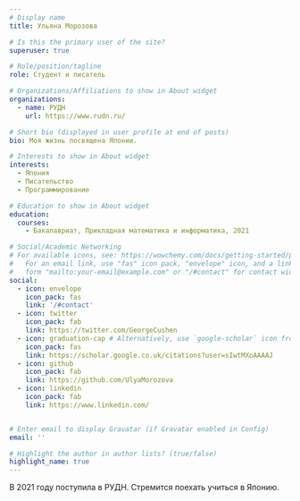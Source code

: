 ```yaml
---
# Display name
title: Ульяна Морозова

# Is this the primary user of the site?
superuser: true

# Role/position/tagline
role: Студент и писатель

# Organizations/Affiliations to show in About widget
organizations:
  - name: РУДН
    url: https://www.rudn.ru/

# Short bio (displayed in user profile at end of posts)
bio: Моя жизнь посвящена Японии.

# Interests to show in About widget
interests:
  - Япония
  - Писательство
  - Программирование

# Education to show in About widget
education:
  courses:
    - Бакалавриат, Прикладная математика и информатика, 2021

# Social/Academic Networking
# For available icons, see: https://wowchemy.com/docs/getting-started/page-builder/#icons
#   For an email link, use "fas" icon pack, "envelope" icon, and a link in the
#   form "mailto:your-email@example.com" or "/#contact" for contact widget.
social:
  - icon: envelope
    icon_pack: fas
    link: '/#contact'
  - icon: twitter
    icon_pack: fab
    link: https://twitter.com/GeorgeCushen
  - icon: graduation-cap # Alternatively, use `google-scholar` icon from `ai` icon pack
    icon_pack: fas
    link: https://scholar.google.co.uk/citations?user=sIwtMXoAAAAJ
  - icon: github
    icon_pack: fab
    link: https://github.com/UlyaMorozova
  - icon: linkedin
    icon_pack: fab
    link: https://www.linkedin.com/


# Enter email to display Gravatar (if Gravatar enabled in Config)
email: ''

# Highlight the author in author lists? (true/false)
highlight_name: true
---
```


В 2021 году поступила в РУДН. Стремится поехать учиться в Японию.

